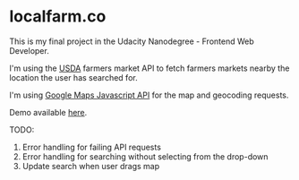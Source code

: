 # localfarm.co

This is my final project in the Udacity Nanodegree - Frontend Web Developer.

I'm using the <a href="http://search.ams.usda.gov/farmersmarkets/v1/svcdesc.html">USDA</a> farmers market API to fetch farmers markets nearby the location the user has searched for. 

I'm using <a href="https://developers.google.com/maps/documentation/javascript/">Google Maps Javascript API</a> for the map and geocoding requests.

Demo available <a href="http://fohlsom.github.io/localfarm.co/">here</a>.


TODO:
1. Error handling for failing API requests
2. Error handling for searching without selecting from the drop-down
3. Update search when user drags map
